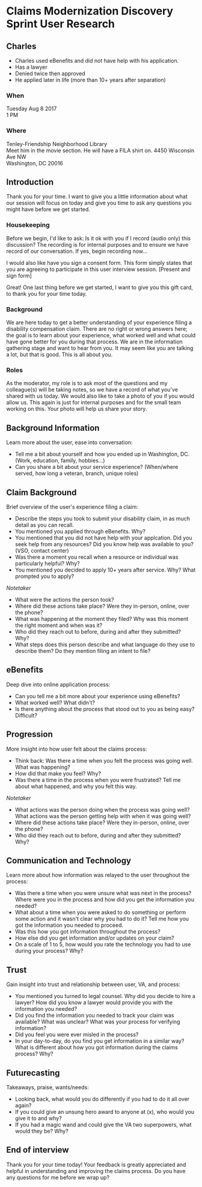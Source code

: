 # Claims Modernization Discovery Sprint User Research

## Charles 
- Charles used eBenefits and did not have help with his application.
- Has a lawyer
- Denied twice then approved
- He applied later in life (more than 10+ years after separation)

### When
Tuesday Aug 8 2017 <br>
1 PM

### Where
Tenley-Friendship Neighborhood Library<br>
Meet him in the movie section. He will have a FILA shirt on.
4450 Wisconsin Ave NW<br> 
Washington, DC 20016

## Introduction
Thank you for your time. I want to give you a little information about what our session will focus on today and give you time to ask any questions you might have before we get started. 

### Housekeeping
Before we begin, I'd like to ask: Is it ok with you if I record (audio only) this discussion? The recording is for internal purposes and to ensure we have record of our conversation. If yes, begin recording now...

I would also like have you sign a consent form. This form simply states that you are agreeing to participate in this user interview session. [Present and sign form]

Great! One last thing before we get started, I want to give you this gift card, to thank you for your time today. 

### Background
We are here today to get a better understanding of your experience filing a disability compensation claim. There are no right or wrong answers here; the goal is to learn about your experience, what worked well and what could have gone better for you during that process. We are in the information gathering stage and want to hear from you. It may seem like you are talking a lot, but that is good. This is all about you.

### Roles
As the moderator, my role is to ask most of the questions and my colleague(s) will be taking notes, so we have a record of what you've shared with us today. We would also like to take a photo of you if you would allow us. This again is just for internal purposes and for the small team working on this. Your photo will help us share your story.

## Background Information
Learn more about the user, ease into conversation:
- Tell me a bit about yourself and how you ended up in Washington, DC. (Work, education, family, hobbies...)
- Can you share a bit about your service experience? (When/where served, how long a veteran, branch, unique roles)

## Claim Background
Brief overview of the user's experience filing a claim:
- Describe the steps you took to submit your disability claim, in as much detail as you can recall.
- You mentioned you applied through eBenefits. Why?
- You mentioned that you did not have help with your applcation.  Did you seek help from any resources? Did you know help was available to you? (VSO, contact center)
- Was there a moment you recall when a resource or individual was particularly helpful? Why?
- You mentioned you decided to apply 10+ years after service. Why? What prompted you to apply?

*Notetaker*
- What were the actions the person took?
- Where did these actions take place? Were they in-person, online, over the phone?
- What was happening at the moment they filed? Why was this moment the right moment and when was it?
- Who did they reach out to before, during and after they submitted? Why?
- What steps does this person describe and what language do they use to describe them? Do they mention filing an intent to file?

## eBenefits
Deep dive into online application process:
- Can you tell me a bit more about your experience using eBenefits?
- What worked well? What didn't?
- Is there anything about the process that stood out to you as being easy? Difficult?

## Progression
More insight into how user felt about the claims process:
- Think back: Was there a time when you felt the process was going well. What was happening?
- How did that make you feel? Why?
- Was there a time in the process when you were frustrated? Tell me about what happened, and why you felt this way.

*Notetaker*
- What actions was the person doing when the process was going well? What actions was the person getting help with when it was going well?
- Where did these actions take place? Were they in-person, online, over the phone?
- Who did they reach out to before, during and after they submitted? Why?

## Communication and Technology
Learn more about how information was relayed to the user throughout the process:
- Was there a time when you were unsure what was next in the process? Where were you in the process and how did you get the information you needed?
- What about a time when you were asked to do something or perform some action and it wasn't clear why you had to do it? Tell me how you got the information you needed to proceed.
- Was this how you got information throughout the process?
- How else did you get information and/or updates on your claim?
- On a scale of 1 to 5, how would you rate the technology you had to use during your process? Why?

## Trust
Gain insight into trust and relationship between user, VA, and process:
- You mentioned you turned to legal counsel. Why did you decide to hire a lawyer? How did you know a lawyer would provide you with the information you needed?
- Did you find the information you needed to track your claim was available? What was unclear? What was your process for verifying information?
- Did you feel you were ever misled in the process?
- In your day-to-day, do you find you get information in a similar way? What is different about how you got information during the claims process? Why?

## Futurecasting
Takeaways, praise, wants/needs:
- Looking back, what would you do differently if you had to do it all over again?
- If you could give an unsung hero award to anyone at (x), who would you give it to and why?
- If you had a magic wand and could give the VA two superpowers, what would they be? Why?

## End of interview
Thank you for your time today! Your feedback is greatly appreciated and helpful in understanding and improving the claims process. Do you have any questions for me before we wrap up?
